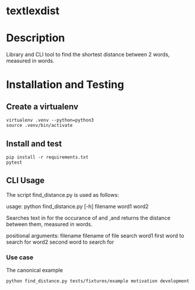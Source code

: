 # textlexdist

# Description

Library and CLI tool to find the shortest distance between 2 words, measured in words.

# Installation and Testing

## Create a virtualenv

```
virtualenv .venv --python=python3
source .venv/bin/activate
```

## Install and test

```
pip install -r requirements.txt
pytest
```

## CLI Usage

The script find_distance.py is used as follows:

usage: python find_distance.py [-h] filename word1 word2

Searches text in <filename> for the occurance of <word1> and <word2>,and
returns the distance between them, measured in words.

positional arguments:
  filename    filename of file search
  word1       first word to search for
  word2       second word to search for
  
### Use case

The canonical example 

`python find_distance.py tests/fixtures/example motivation development`


